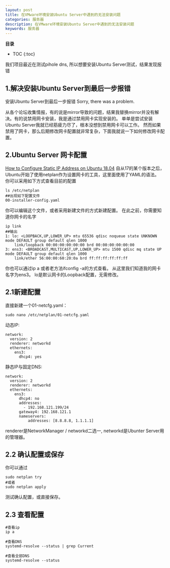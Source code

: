 ```yaml
---
layout: post
title: 在VMware环境安装Ubuntu Server中遇到的无法安装问题
categories: 服务器
description: 在VMware环境安装Ubuntu Server中遇到的无法安装问题
keywords: 服务器
---
```





**目录**

* TOC
{:toc}

我们项目最近在测试pihole dns, 所以想要安装Ubuntu Server测试，结果发现报错

## 1.解决安装Ubuntu Server到最后一步报错
安装Ubuntu Server到最后一步报错
Sorry, there was a problem.  

从各个论坛收集情报，有的说是mirror导致的问题，结果我替换mirror并没有解决。有的说禁用网卡安装，我是通过禁用网卡实现安装的。
单单是尝试安装Ubuntu Server我就已经筋疲力尽了，根本没想到禁用网卡可以工作。
然而如果禁用了网卡，那么后期修改网卡配置就非常复杂，下面我就说一下如何修改网卡配置。


## 2.Ubuntu Server 网卡配置
[How to Configure Static IP Address on Ubuntu 18.04](https://linuxize.com/post/how-to-configure-static-ip-address-on-ubuntu-18-04/#:~:text=Configuring%20Static%20IP%20address%20on%20Ubuntu%20Desktop,-Setting%20up%20a&text=In%20the%20Activities%20screen%2C%20search,Click%20on%20the%20cog%20icon.&text=In%20%E2%80%9CIPV4%E2%80%9D%20Method%22%20section,IP%20address%2C%20Netmask%20and%20Gateway.)
自从17的某个版本之后，Ubuntu开始了使用netplan作为设置网卡的工具，这里面使用了YAML的语法。
你可以采用如下方式查看目前的配置


```
ls /etc/netplan
##出现如下配置文件
00-installer-config.yaml
```  
  
你可以编辑这个文件，或者采用新建文件的方式新建配置。
在此之前，你需要知道你网卡的名字

```
ip link
##输出
1: lo: <LOOPBACK,UP,LOWER_UP> mtu 65536 qdisc noqueue state UNKNOWN mode DEFAULT group default qlen 1000
    link/loopback 00:00:00:00:00:00 brd 00:00:00:00:00:00
3: ens3: <BROADCAST,MULTICAST,UP,LOWER_UP> mtu 1500 qdisc mq state UP mode DEFAULT group default qlen 1000
    link/ether 56:00:00:60:20:0a brd ff:ff:ff:ff:ff:ff
```  
你也可以通过ip a 或者老方法ifconfig -a的方式查看。
从这里我们知道我的网卡名字为ens3。
lo是默认网卡的Loopback配置，无需修改。


  
## 2.1新建配置

直接新建一个01-netcfg.yaml：
```
sudo nano /etc/netplan/01-netcfg.yaml
```  

动态IP:
```
network:
  version: 2
  renderer: networkd
  ethernets:
    ens3:
      dhcp4: yes

```
  
静态IP与固定DNS:
```
network:
  version: 2
  renderer: networkd
  ethernets:
    ens3:
      dhcp4: no
      addresses:
        - 192.168.121.199/24
      gateway4: 192.168.121.1
      nameservers:
          addresses: [8.8.8.8, 1.1.1.1]
```

renderer是NetworkManager / networkd二选一, networkd是Ubunter Server用的管理器。  

## 2.2 确认配置或保存
你可以通过
```
sudo netplan try 
#或者
sudo netplan apply
```  
测试确认配置，或直接保存。

## 2.3 查看配置
```
#查看ip
ip a

#查看DNS
systemd-resolve --status | grep Current

#查看全部DNS
systemd-resolve --status

``` 

